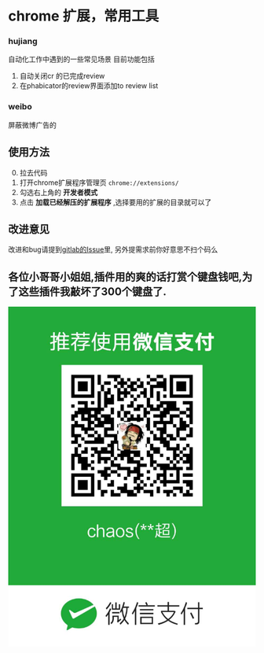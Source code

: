 # chrome 扩展，常用工具

### hujiang

自动化工作中遇到的一些常见场景
目前功能包括
1. 自动关闭cr 的已完成review
2. 在phabicator的review界面添加to review list

### weibo

屏蔽微博广告的

## 使用方法

0. 拉去代码
1. 打开chrome扩展程序管理页 `chrome://extensions/`
2. 勾选右上角的 **开发者模式**
3. 点击 **加载已经解压的扩展程序** ,选择要用的扩展的目录就可以了

## 改进意见

改进和bug请提到[gitlab的Issue](https://gitlab.yeshj.com/ebase/chrome-extension/issues)里,
另外提需求前你好意思不扫个码么

## 各位小哥哥小姐姐,插件用的爽的话打赏个键盘钱吧,为了这些插件我敲坏了300个键盘了.

![微信](./QRcode.jpeg)